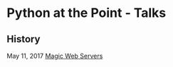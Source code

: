 # Python at the Point - Talks

## History

May 11, 2017 [Magic Web Servers](https://github.com/PythonAtThePoint/code/tree/master/B002_Magical_Web_Servers)
